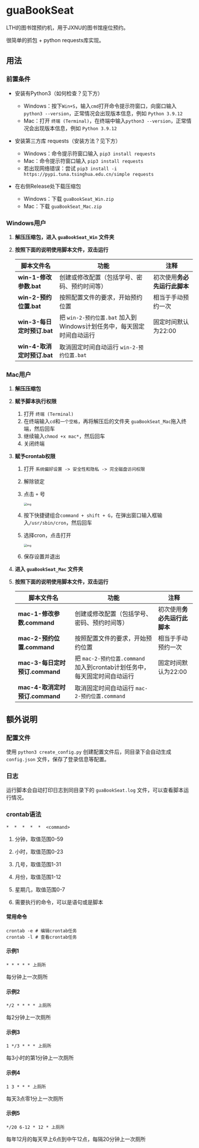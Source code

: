 # guaBookSeat
LTH的图书馆预约机，用于JXNU的图书馆座位预约。

很简单的抓包 + python requests库实现。

## 用法

### 前置条件

- 安装有Python3（如何检查？见下方）
  - Windows：按下`Win+S`，输入`cmd`打开命令提示符窗口，向窗口输入`python3 --version`，正常情况会出现版本信息，例如 `Python 3.9.12`
  - Mac：打开 `终端 (Terminal)`，在终端中输入`python3 --version`，正常情况会出现版本信息，例如 `Python 3.9.12`
- 安装第三方库 requests（安装方法？见下方）
  - Windows：命令提示符窗口输入 `pip3 install requests`
  - Mac：命令提示符窗口输入 `pip3 install requests`
  - 若出现网络错误：尝试 `pip3 install -i https://pypi.tuna.tsinghua.edu.cn/simple requests`

- 在右侧Release处下载压缩包
  - Windows：下载 `guaBookSeat_Win.zip`
  - Mac：下载 `guaBookSeat_Mac.zip`

### Windows用户

1. **解压压缩包，进入 `guaBookSeat_Win` 文件夹**

2. **按照下面的说明使用脚本文件，双击运行**

   | 脚本文件名                 | 功能                                                         | 注释                         |
   | -------------------------- | ------------------------------------------------------------ | ---------------------------- |
   | **win-1-修改参数.bat**     | 创建或修改配置（包括学号、密码、预约时间等）                 | 初次使用**务必先运行此脚本** |
   | **win-2-预约位置.bat**     | 按照配置文件的要求，开始预约位置                             | 相当于手动预约一次           |
   | **win-3-每日定时预订.bat** | 把 `win-2-预约位置.bat` 加入到Windows计划任务中，每天固定时间自动运行 | 固定时间默认为22:00          |
   | **win-4-取消定时预订.bat** | 取消固定时间自动运行 `win-2-预约位置.bat`                    |                              |

### Mac用户

1. **解压压缩包**

2. **赋予脚本执行权限**

   1. 打开 `终端 (Terminal)`
   2. 在终端输入`cd`和`一个空格`，再将解压后的文件夹 `guaBookSeat_Mac`拖入终端，然后回车
   3. 继续输入`chmod +x mac*`，然后回车
   4. 关闭终端

3. **赋予crontab权限**

   1. 打开 `系统偏好设置 -> 安全性和隐私 -> 完全磁盘访问权限 `

   2. 解除锁定

   3. 点击 `+` 号

      <img src="https://xyq6785665.oss-cn-shenzhen.aliyuncs.com/img/1568979-20210906174234821-1959900899.png" alt="img" style="zoom: 50%;" />

   4. 按下快捷键组合`command + shift + G`，在弹出窗口输入框输入`/usr/sbin/cron`，然后回车

   5. 选择cron，点击打开

      <img src="https://xyq6785665.oss-cn-shenzhen.aliyuncs.com/img/1568979-20210906174258646-892103332.png" alt="img" style="zoom:50%;" />

   6. 保存设置并退出

4. **进入 `guaBookSeat_Mac` 文件夹**

5. **按照下面的说明使用脚本文件，双击运行**

   | 脚本文件名                     | 功能                                                         | 注释                         |
   | ------------------------------ | ------------------------------------------------------------ | ---------------------------- |
   | **mac-1-修改参数.command**     | 创建或修改配置（包括学号、密码、预约时间等）                 | 初次使用**务必先运行此脚本** |
   | **mac-2-预约位置.command**     | 按照配置文件的要求，开始预约位置                             | 相当于手动预约一次           |
   | **mac-3-每日定时预订.command** | 把 `mac-2-预约位置.command` 加入到crontab计划任务中，每天固定时间自动运行 | 固定时间默认为22:00          |
   | **mac-4-取消定时预订.command** | 取消固定时间自动运行 `mac-2-预约位置.command`                |                              |

## 额外说明

### 配置文件

使用 `python3 create_config.py` 创建配置文件后，同目录下会自动生成 `config.json` 文件，保存了登录信息等配置。

### 日志

运行脚本会自动打印日志到同目录下的 `guaBookSeat.log` 文件，可以查看脚本运行情况。

### crontab语法

```shell
*  *  *  *  *  <command>
```

1. 分钟，取值范围0-59

2. 小时，取值范围0-23

3. 几号，取值范围1-31

4. 月份，取值范围1-12

5. 星期几，取值范围0-7

6. 需要执行的命令，可以是语句或是脚本

#### 常用命令

```shell
crontab -e # 编辑crontab任务
crontab -l # 查看crontab任务
```

#### 示例1

```shell
* * * * * 上厕所
```

每分钟上一次厕所

#### 示例2

```shell
*/2 * * * * 上厕所
```

每2分钟上一次厕所

#### 示例3

```shell
1 */3 * * * 上厕所
```

每3小时的第1分钟上一次厕所

#### 示例4

```shell
1 3 * * * 上厕所
```

每天3点零1分上一次厕所

#### 示例5

```shell
*/20 6-12 * 12 * 上厕所
```

每年12月的每天早上6点到中午12点，每隔20分钟上一次厕所



